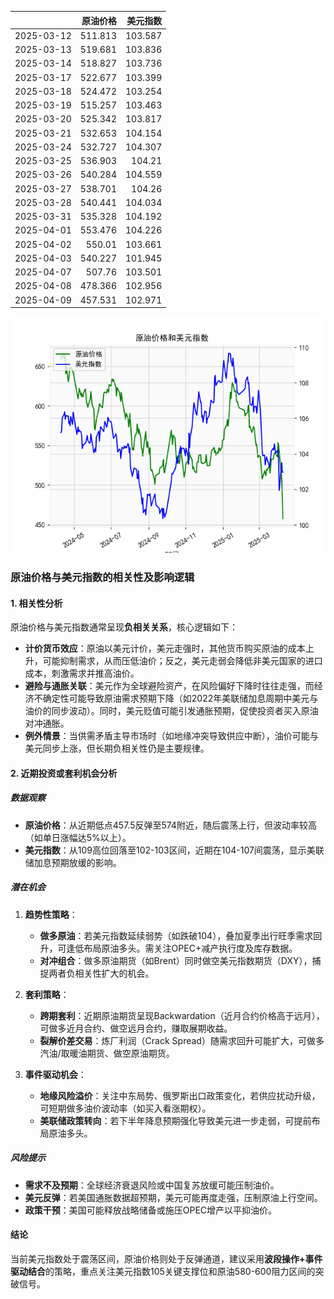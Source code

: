 |            |   原油价格 |   美元指数 |
|:-----------|-----------:|-----------:|
| 2025-03-12 |    511.813 |    103.587 |
| 2025-03-13 |    519.681 |    103.836 |
| 2025-03-14 |    518.827 |    103.736 |
| 2025-03-17 |    522.677 |    103.399 |
| 2025-03-18 |    524.472 |    103.254 |
| 2025-03-19 |    515.257 |    103.463 |
| 2025-03-20 |    525.342 |    103.817 |
| 2025-03-21 |    532.653 |    104.154 |
| 2025-03-24 |    532.727 |    104.307 |
| 2025-03-25 |    536.903 |    104.21  |
| 2025-03-26 |    540.284 |    104.559 |
| 2025-03-27 |    538.701 |    104.26  |
| 2025-03-28 |    540.441 |    104.034 |
| 2025-03-31 |    535.328 |    104.192 |
| 2025-04-01 |    553.476 |    104.226 |
| 2025-04-02 |    550.01  |    103.661 |
| 2025-04-03 |    540.227 |    101.945 |
| 2025-04-07 |    507.76  |    103.501 |
| 2025-04-08 |    478.366 |    102.956 |
| 2025-04-09 |    457.531 |    102.971 |

![图](2025-04-10_plot.png)



### 原油价格与美元指数的相关性及影响逻辑

#### 1. 相关性分析
原油价格与美元指数通常呈现**负相关关系**，核心逻辑如下：
- **计价货币效应**：原油以美元计价，美元走强时，其他货币购买原油的成本上升，可能抑制需求，从而压低油价；反之，美元走弱会降低非美元国家的进口成本，刺激需求并推高油价。
- **避险与通胀关联**：美元作为全球避险资产，在风险偏好下降时往往走强，而经济不确定性可能导致原油需求预期下降（如2022年美联储加息周期中美元与油价的同步波动）。同时，美元贬值可能引发通胀预期，促使投资者买入原油对冲通胀。
- **例外情景**：当供需矛盾主导市场时（如地缘冲突导致供应中断），油价可能与美元同步上涨，但长期负相关性仍是主要规律。

#### 2. 近期投资或套利机会分析

##### 数据观察
- **原油价格**：从近期低点457.5反弹至574附近，随后震荡上行，但波动率较高（如单日涨幅达5%以上）。
- **美元指数**：从109高位回落至102-103区间，近期在104-107间震荡，显示美联储加息预期放缓的影响。

##### 潜在机会
1. **趋势性策略**：
   - **做多原油**：若美元指数延续弱势（如跌破104），叠加夏季出行旺季需求回升，可逢低布局原油多头。需关注OPEC+减产执行度及库存数据。
   - **对冲组合**：做多原油期货（如Brent）同时做空美元指数期货（DXY），捕捉两者负相关性扩大的机会。

2. **套利策略**：
   - **跨期套利**：近期原油期货呈现Backwardation（近月合约价格高于远月），可做多近月合约、做空远月合约，赚取展期收益。
   - **裂解价差交易**：炼厂利润（Crack Spread）随需求回升可能扩大，可做多汽油/取暖油期货、做空原油期货。

3. **事件驱动机会**：
   - **地缘风险溢价**：关注中东局势、俄罗斯出口政策变化，若供应扰动升级，可短期做多油价波动率（如买入看涨期权）。
   - **美联储政策转向**：若下半年降息预期强化导致美元进一步走弱，可提前布局原油多头。

##### 风险提示
- **需求不及预期**：全球经济衰退风险或中国复苏放缓可能压制油价。
- **美元反弹**：若美国通胀数据超预期，美元可能再度走强，压制原油上行空间。
- **政策干预**：美国可能释放战略储备或施压OPEC增产以平抑油价。

#### 结论
当前美元指数处于震荡区间，原油价格则处于反弹通道，建议采用**波段操作+事件驱动结合**的策略，重点关注美元指数105关键支撑位和原油580-600阻力区间的突破信号。